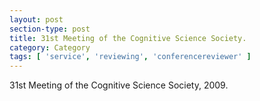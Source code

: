 ```yaml
---
layout: post
section-type: post
title: 31st Meeting of the Cognitive Science Society.
category: Category
tags: [ 'service', 'reviewing', 'conferencereviewer' ]
---
```

31st Meeting of the Cognitive Science Society, 2009.

